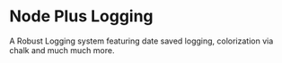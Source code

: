 # Node Plus Logging
A Robust Logging system featuring date saved logging, colorization via chalk and much much more. 
